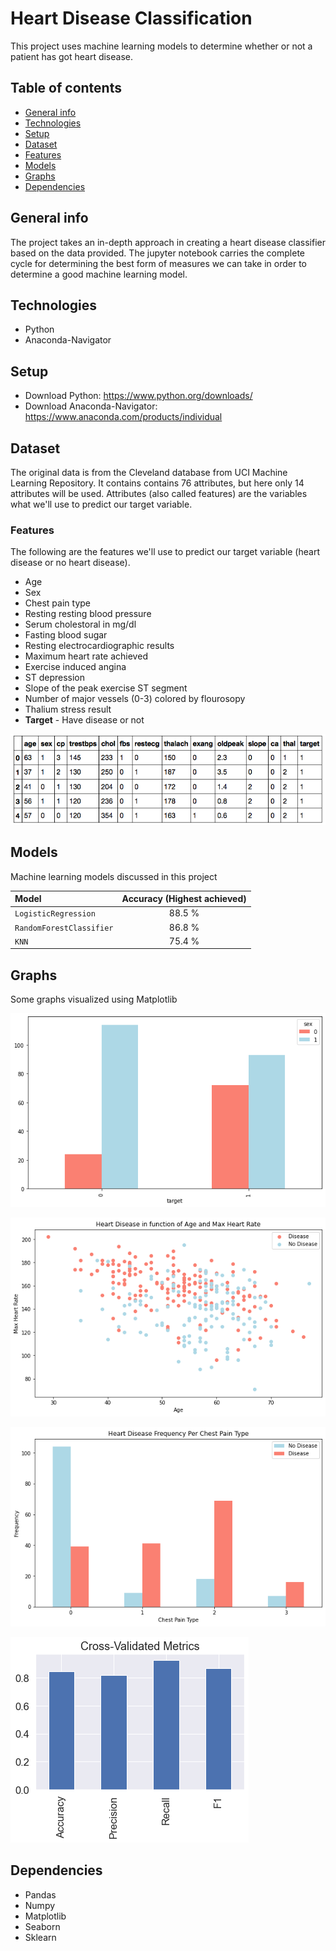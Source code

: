 # Heart Disease Classification
This project uses machine learning models to determine whether or not a patient has got heart disease.

## Table of contents
* [General info](#general-info)
* [Technologies](#technologies)
* [Setup](#setup)
* [Dataset](#dataset)
* [Features](#features)
* [Models](#models)
* [Graphs](#graphs)
* [Dependencies](#dependencies)

## General info
The project takes an in-depth approach in creating a heart disease classifier based on the data provided. The jupyter notebook carries the complete cycle for determining the best form of measures we can take in order to determine a good machine learning model. 

## Technologies
* Python
* Anaconda-Navigator 

## Setup
* Download Python: https://www.python.org/downloads/
* Download Anaconda-Navigator: https://www.anaconda.com/products/individual

## Dataset
The original data is from the Cleveland database from UCI Machine Learning Repository. It contains contains 76 attributes, but here only 14 attributes will be used. Attributes (also called features) are the variables what we'll use to predict our target variable.

### Features
The following are the features we'll use to predict our target variable (heart disease or no heart disease).
* Age
* Sex
* Chest pain type
* Resting resting blood pressure 
* Serum cholestoral in mg/dl
* Fasting blood sugar
* Resting electrocardiographic results
* Maximum heart rate achieved
* Exercise induced angina
* ST depression
* Slope of the peak exercise ST segment
* Number of major vessels (0-3) colored by flourosopy
* Thalium stress result
* **Target** - Have disease or not

![Data Preview](https://github.com/ibrahim1023/heart-disease-classification/blob/main/Images/table.png?raw=true "Data Preview")

## Models
Machine learning models discussed in this project

| Model | Accuracy (Highest achieved) |
| :---  |     :---:      |
| `LogisticRegression` | 88.5 %|
| `RandomForestClassifier` | 86.8 % |
| `KNN` | 75.4 % |

## Graphs 
Some graphs visualized using Matplotlib

![Heart Disease based on Gender](https://github.com/ibrahim1023/heart-disease-classification/blob/main/Images/gender.png?raw=true "Heart Disease based on Gender")

![Heart Disease in function of Age and Max Heart Rate](https://github.com/ibrahim1023/heart-disease-classification/blob/main/Images/age.png?raw=true "Heart Disease in function of Age and Max Heart Rate")

![Heart Disease Frequency Per Chest Pain Type](https://github.com/ibrahim1023/heart-disease-classification/blob/main/Images/cpt.png?raw=true "Heart Disease Frequency Per Chest Pain Type")

![Cross-Validated Metrics](https://github.com/ibrahim1023/heart-disease-classification/blob/main/Images/cvm.png?raw=true "Cross-Validated Metrics")

## Dependencies
* Pandas
* Numpy
* Matplotlib
* Seaborn
* Sklearn
